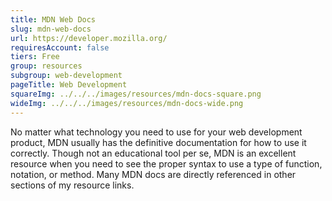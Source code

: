 ```yaml
---
title: MDN Web Docs
slug: mdn-web-docs
url: https://developer.mozilla.org/
requiresAccount: false
tiers: Free
group: resources
subgroup: web-development
pageTitle: Web Development
squareImg: ../../../images/resources/mdn-docs-square.png
wideImg: ../../../images/resources/mdn-docs-wide.png
---
```


No matter what technology you need to use for your web development product, MDN usually has the definitive documentation for how to use it correctly.  Though not an educational tool per se, MDN is an excellent resource when you need to see the proper syntax to use a type of function, notation, or method.  Many MDN docs are directly referenced in other sections of my resource links.